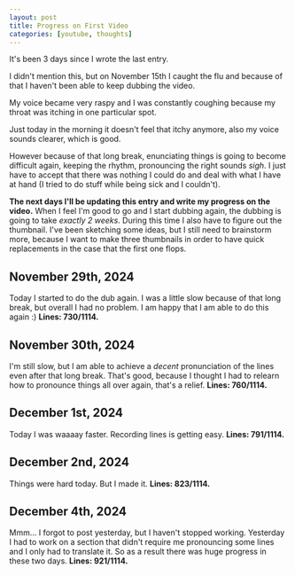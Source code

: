```yaml
---
layout: post
title: Progress on First Video
categories: [youtube, thoughts]
---
```


It's been 3 days since I wrote the last entry.

I didn't mention this, but on November 15th I caught the flu and because of that I haven't been able to keep dubbing the video.

My voice became very raspy and I was constantly coughing because my throat was itching in one particular spot.

Just today in the morning it doesn't feel that itchy anymore, also my voice sounds clearer, which is good.

However because of that long break, enunciating things is going to become difficult again, keeping the rhythm, pronouncing the right sounds *sigh*. I just have to accept that there was nothing I could do and deal with what I have at hand (I tried to do stuff while being sick and I couldn't).

**The next days I'll be updating this entry and write my progress on the video.** When I feel I'm good to go and I start dubbing again, the dubbing is going to take *exactly 2 weeks*. During this time I also have to figure out the thumbnail. I've been sketching some ideas, but I still need to brainstorm more, because I want to make three thumbnails in order to have quick replacements in the case that the first one flops.

## November 29th, 2024
Today I started to do the dub again. I was a little slow because of that long break, but overall I had no problem. I am happy that I am able to do this again :)
**Lines: 730/1114.**

## November 30th, 2024
I'm still slow, but I am able to achieve a *decent* pronunciation of the lines even after that long break. That's good, because I thought I had to relearn how to pronounce things all over again, that's a relief.
**Lines: 760/1114.**

## December 1st, 2024
Today I was waaaay faster. Recording lines is getting easy.
**Lines: 791/1114.**

## December 2nd, 2024
Things were hard today. But I made it.
**Lines: 823/1114.**

## December 4th, 2024
Mmm... I forgot to post yesterday, but I haven't stopped working. Yesterday I had to work on a section that didn't require me pronouncing some lines and I only had to translate it. So as a result there was huge progress in these two days.
**Lines: 921/1114.**